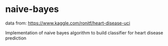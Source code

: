 # naive-bayes

data from: https://www.kaggle.com/ronitf/heart-disease-uci

Implementation of naive bayes algorithm to build classifier for heart disease prediction
